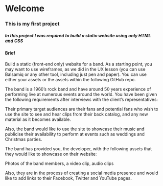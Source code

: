 # Welcome

### This is my first project

##### In this project I was required to build a static website using only HTML and CSS

#### Brief

Build a static (front-end only) website for a band. As a starting point, you may want to use wireframes, as we did in the UX lesson (you can use Balsamiq or any other tool, including just pen and paper). You can use either your assets or the assets within the following GitHub repo.

The band is a 1960’s rock band and have around 50 years experience of performing live at numerous events around the world. You have been given the following requirements after interviews with the client’s representatives:

Their primary target audiences are their fans and potential fans who wish to use the site to see and hear clips from their back catalog, and any new material as it becomes available.

Also, the band would like to use the site to showcase their music and publicise their availability to perform at events such as weddings and Christmas parties.

The band has provided you, the developer, with the following assets that they would like to showcase on their website:

Photos of the band members, a video clip, audio clips

Also, they are in the process of creating a social media presence and would like to add links to their Facebook, Twitter and YouTube pages.
